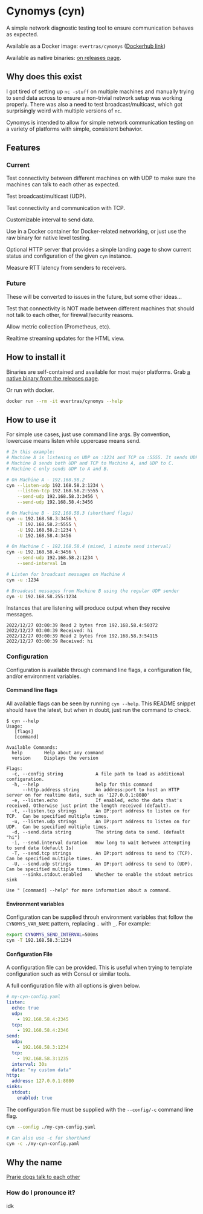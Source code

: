 # Cynomys (cyn)

A simple network diagnostic testing tool to ensure communication behaves as
expected.

Available as a Docker image: `evertras/cynomys` ([Dockerhub link](https://hub.docker.com/r/evertras/cynomys))

Available as native binaries: [on releases page](https://github.com/Evertras/cynomys/releases).

## Why does this exist

I got tired of setting up `nc -stuff` on multiple machines and manually trying
to send data across to ensure a non-trivial network setup was working properly.
There was also a need to test broadcast/multicast, which got surprisingly weird
with multiple versions of `nc`.

Cynomys is intended to allow for simple network communication testing on a
variety of platforms with simple, consistent behavior.

## Features

### Current

Test connectivity between different machines on with UDP to make sure
the machines can talk to each other as expected.

Test broadcast/multicast (UDP).

Test connectivity and communication with TCP.

Customizable interval to send data.

Use in a Docker container for Docker-related networking, or just use the raw
binary for native level testing.

Optional HTTP server that provides a simple landing page to show current
status and configuration of the given `cyn` instance.

Measure RTT latency from senders to receivers.

### Future

These will be converted to issues in the future, but some other ideas...

Test that connectivity is NOT made between different machines that should not
talk to each other, for firewall/security reasons.

Allow metric collection (Prometheus, etc).

Realtime streaming updates for the HTML view.

## How to install it

Binaries are self-contained and available for most major platforms. Grab
[a native binary from the releases page](https://github.com/Evertras/cynomys/releases).

Or run with docker.

```bash
docker run --rm -it evertras/cynomys --help
```

## How to use it

For simple use cases, just use command line args. By convention, lowercase
means listen while uppercase means send.

```bash
# In this example:
# Machine A is listening on UDP on :1234 and TCP on :5555. It sends UDP to B and C.
# Machine B sends both UDP and TCP to Machine A, and UDP to C.
# Machine C only sends UDP to A and B.

# On Machine A - 192.168.58.2
cyn --listen-udp 192.168.58.2:1234 \
    --listen-tcp 192.168.58.2:5555 \
    --send-udp 192.168.58.3:3456 \
    --send-udp 192.168.58.4:3456

# On Machine B - 192.168.58.3 (shorthand flags)
cyn -u 192.168.58.3:3456 \
    -T 192.168.58.2:5555 \
    -U 192.168.58.2:1234 \
    -U 192.168.58.4:3456

# On Machine C - 192.168.58.4 (mixed, 1 minute send interval)
cyn -u 192.168.58.4:3456 \
    --send-udp 192.168.58.2:1234 \
    --send-interval 1m
```

```bash
# Listen for broadcast messages on Machine A
cyn -u :1234

# Broadcast messages from Machine B using the regular UDP sender
cyn -U 192.168.58.255:1234
```

Instances that are listening will produce output when they receive messages.

```
2022/12/27 03:00:39 Read 2 bytes from 192.168.58.4:50372
2022/12/27 03:00:39 Received: hi
2022/12/27 03:00:39 Read 2 bytes from 192.168.58.3:54115
2022/12/27 03:00:39 Received: hi
```

### Configuration

Configuration is available through command line flags, a configuration file,
and/or environment variables.

#### Command line flags

All available flags can be seen by running `cyn --help`. This README snippet should
have the latest, but when in doubt, just run the command to check.

```text
$ cyn --help
Usage:
   [flags]
   [command]

Available Commands:
  help        Help about any command
  version     Displays the version

Flags:
  -c, --config string            A file path to load as additional configuration.
  -h, --help                     help for this command
      --http.address string      An address:port to host an HTTP server on for realtime data, such as '127.0.0.1:8080'
  -e, --listen.echo              If enabled, echo the data that's received. Otherwise just print the length received (default).
  -t, --listen.tcp strings       An IP:port address to listen on for TCP.  Can be specified multiple times.
  -u, --listen.udp strings       An IP:port address to listen on for UDP.  Can be specified multiple times.
  -d, --send.data string         The string data to send. (default "hi")
  -i, --send.interval duration   How long to wait between attempting to send data (default 1s)
  -T, --send.tcp strings         An IP:port address to send to (TCP).  Can be specified multiple times.
  -U, --send.udp strings         An IP:port address to send to (UDP).  Can be specified multiple times.
      --sinks.stdout.enabled     Whether to enable the stdout metrics sink

Use " [command] --help" for more information about a command.
```

#### Environment variables

Configuration can be supplied throuh environment variables that follow the
`CYNOMYS_VAR_NAME` pattern, replacing `.` with `_`. For example:

```bash
export CYNOMYS_SEND_INTERVAL=500ms
cyn -T 192.168.58.3:1234
```

#### Configuration File

A configuration file can be provided. This is useful when trying to template
configuration such as with Consul or similar tools.

A full configuration file with all options is given below.

```yaml
# my-cyn-config.yaml
listen:
  echo: true
  udp:
    - 192.168.58.4:2345
  tcp:
    - 192.168.58.4:2346
send:
  udp:
    - 192.168.58.3:1234
  tcp:
    - 192.168.58.3:1235
  interval: 30s
  data: "my custom data"
http:
  address: 127.0.0.1:8080
sinks:
  stdout:
    enabled: true
```

The configuration file must be supplied with the `--config/-c` command line
flag.

```bash
cyn --config ./my-cyn-config.yaml

# Can also use -c for shorthand
cyn -c ./my-cyn-config.yaml
```

## Why the name

[Prarie dogs talk to each other](https://en.wikipedia.org/wiki/Prairie_dog)

### How do I pronounce it?

idk
